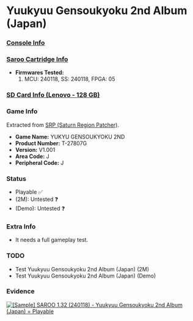 # Yuukyuu Gensoukyoku 2nd Album (Japan)

### [Console Info](../../../../Info/Consoles/VA13/README.md)

### [Saroo Cartridge Info](../../../../Info/Cartridges/RetroGameParadiseStore/1.32F/README.md)

- <b>Firmwares Tested:</b>
  1. MCU: 240118, SS: 240118, FPGA: 05

### [SD Card Info (Lenovo - 128 GB)](../../../../Info/SdCards/Lenovo/128GB/README.md)

### Game Info

Extracted from [SRP (Saturn Region Patcher)](https://segaxtreme.net/resources/saturn-region-patcher.81/download).

- <b>Game Name:</b> YUKYU GENSOUKYOKU 2ND
- <b>Product Number:</b> T-27807G
- <b>Version:</b> V1.001
- <b>Area Code:</b> J
- <b>Peripheral Code:</b> J

### Status

- Playable :white_check_mark:
- (2M): Untested :question:
- (Demo): Untested :question:

### Extra Info

- It needs a full gameplay test.

### TODO

- Test Yuukyuu Gensoukyoku 2nd Album (Japan) (2M)
- Test Yuukyuu Gensoukyoku 2nd Album (Japan) (Demo)

### Evidence

[![[Sample] SAROO 1.32 (240118) - Yuukyuu Gensoukyoku 2nd Album (Japan) = Playable](https://img.youtube.com/vi/2gQTPdYyEN4/0.jpg)](https://www.youtube.com/watch?v=2gQTPdYyEN4)

